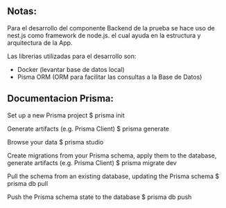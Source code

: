 ## Notas:

Para el desarrollo del componente Backend de la prueba se hace uso de nest.js como framework de node.js. el cual ayuda en la estructura y arquitectura de la App.

Las librerias utilizadas para el desarrollo son:

- Docker (levantar base de datos local)
- Pisma ORM (ORM para facilitar las consultas a la Base de Datos)


## Documentacion Prisma:

Set up a new Prisma project
  $ prisma init

  Generate artifacts (e.g. Prisma Client)
  $ prisma generate

  Browse your data
  $ prisma studio

  Create migrations from your Prisma schema, apply them to the database, generate artifacts (e.g. Prisma Client)
  $ prisma migrate dev

  Pull the schema from an existing database, updating the Prisma schema
  $ prisma db pull

  Push the Prisma schema state to the database
  $ prisma db push

